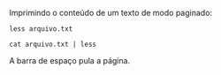 Imprimindo o conteúdo de um texto de modo paginado:

	less arquivo.txt

	cat arquivo.txt | less

A barra de espaço pula a página.
